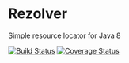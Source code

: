 # Rezolver
Simple resource locator for Java 8 

[![Build Status](https://travis-ci.org/pnavais/rezolver.svg?branch=master)](https://travis-ci.org/pnavais/rezolver)
[![Coverage Status](https://coveralls.io/repos/github/pnavais/rezolver/badge.svg?branch=master)](https://coveralls.io/github/pnavais/rezolver?branch=master)
